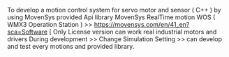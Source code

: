 To develop a motion control system for servo motor and sensor ( C++ ) by using MovenSys provided Api library
MovenSys RealTime motion WOS ( WMX3 Operation Station ) >>  https://movensys.com/en/41_en?sca=Software [ Only License version can work real industrial motors and drivers
During development >> Change Simulation Setting >> can develop and test every motions and provided library.



